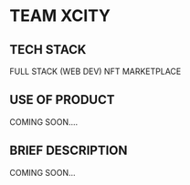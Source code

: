 # TEAM XCITY

## TECH STACK

FULL STACK (WEB DEV) NFT MARKETPLACE

## USE OF PRODUCT

COMING SOON....

## BRIEF DESCRIPTION

COMING SOON...
